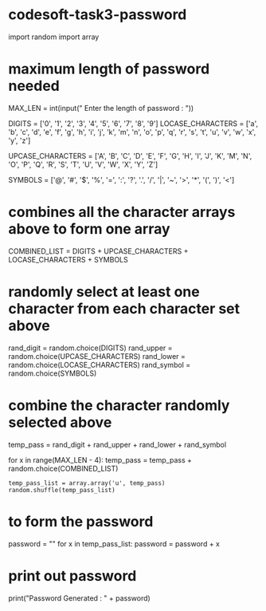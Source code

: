 # codesoft-task3-password


 import random 
import array 

# maximum length of password needed  
MAX_LEN = int(input(" Enter the length of password : "))

DIGITS = ['0', '1', '2', '3', '4', '5', '6', '7', '8', '9'] 
LOCASE_CHARACTERS = ['a', 'b', 'c', 'd', 'e', 'f', 'g', 'h', 
					'i', 'j', 'k', 'm', 'n', 'o', 'p', 'q', 
					'r', 's', 't', 'u', 'v', 'w', 'x', 'y', 
					'z'] 

UPCASE_CHARACTERS = ['A', 'B', 'C', 'D', 'E', 'F', 'G', 'H', 
					'I', 'J', 'K', 'M', 'N', 'O', 'P', 'Q', 
					'R', 'S', 'T', 'U', 'V', 'W', 'X', 'Y', 
					'Z'] 

SYMBOLS = ['@', '#', '$', '%', '=', ':', '?', '.', '/', '|', '~', '>', 
		'*', '(', ')', '<'] 

# combines all the character arrays above to form one array 
COMBINED_LIST = DIGITS + UPCASE_CHARACTERS + LOCASE_CHARACTERS + SYMBOLS 

# randomly select at least one character from each character set above 
rand_digit = random.choice(DIGITS) 
rand_upper = random.choice(UPCASE_CHARACTERS) 
rand_lower = random.choice(LOCASE_CHARACTERS) 
rand_symbol = random.choice(SYMBOLS) 

# combine the character randomly selected above 
temp_pass = rand_digit + rand_upper + rand_lower + rand_symbol 
 
for x in range(MAX_LEN - 4): 
	temp_pass = temp_pass + random.choice(COMBINED_LIST) 

	temp_pass_list = array.array('u', temp_pass) 
	random.shuffle(temp_pass_list) 

# to form the password 
password = "" 
for x in temp_pass_list: 
		password = password + x 
		
# print out password 
print("Password Generated  : " + password) 
